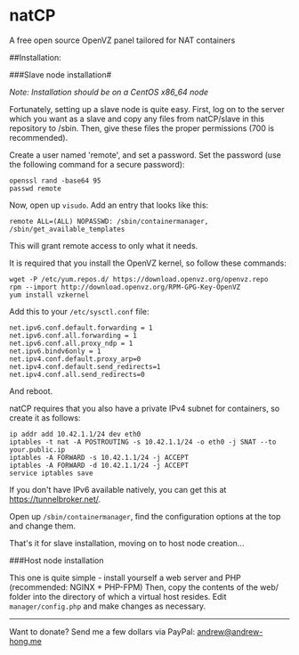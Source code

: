 # natCP

A free open source OpenVZ panel tailored for NAT containers

##Installation:

###Slave node installation#

*Note: Installation should be on a CentOS x86_64 node*

Fortunately, setting up a slave node is quite easy.
First, log on to the server which you want as a slave and copy any files from natCP/slave in this repository to /sbin.
Then, give these files the proper permissions (700 is recommended).

Create a user named 'remote', and set a password.
Set the password (use the following command for a secure password):
    
    openssl rand -base64 95
    passwd remote

Now, open up `visudo`. Add an entry that looks like this:

    remote ALL=(ALL) NOPASSWD: /sbin/containermanager, /sbin/get_available_templates

This will grant remote access to only what it needs.

It is required that you install the OpenVZ kernel, so follow these commands:

    wget -P /etc/yum.repos.d/ https://download.openvz.org/openvz.repo
    rpm --import http://download.openvz.org/RPM-GPG-Key-OpenVZ
    yum install vzkernel
    
Add this to your `/etc/sysctl.conf` file:

    net.ipv6.conf.default.forwarding = 1
    net.ipv6.conf.all.forwarding = 1
    net.ipv6.conf.all.proxy_ndp = 1
    net.ipv6.bindv6only = 1
    net.ipv4.conf.default.proxy_arp=0
    net.ipv4.conf.default.send_redirects=1
    net.ipv4.conf.all.send_redirects=0
    
And reboot.

natCP requires that you also have a private IPv4 subnet for containers, so create it as follows:

    ip addr add 10.42.1.1/24 dev eth0
    iptables -t nat -A POSTROUTING -s 10.42.1.1/24 -o eth0 -j SNAT --to your.public.ip
    iptables -A FORWARD -s 10.42.1.1/24 -j ACCEPT
    iptables -A FORWARD -d 10.42.1.1/24 -j ACCEPT
    service iptables save
    
If you don't have IPv6 available natively, you can get this at https://tunnelbroker.net/.

Open up `/sbin/containermanager`, find the configuration options at the top and change them.

That's it for slave installation, moving on to host node creation...

###Host node installation

This one is quite simple - install yourself a web server and PHP (recommended: NGINX + PHP-FPM)
Then, copy the contents of the web/ folder into the directory of which a virtual host resides.
Edit `manager/config.php` and make changes as necessary.

---

Want to donate? Send me a few dollars via PayPal: andrew@andrew-hong.me
